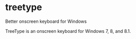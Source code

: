 treetype
========

Better onscreen keyboard for Windows

TreeType is an onscreen keyboard for Windows 7, 8, and 8.1.
